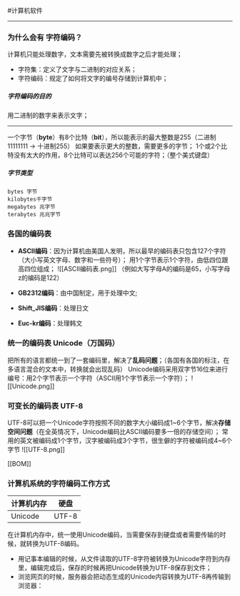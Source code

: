#计算机软件 
***
### 为什么会有 字符编码？
计算机只能处理数字，文本需要先被转换成数字之后才能处理；
-   字符集：定义了文字与二进制的对应关系；
-   字符编码：规定了如何将文字的编号存储到计算机中；

##### 字符编码的目的
用二进制的数字来表示文字；
***
一个字节（**byte**）有8个比特（**bit**），所以能表示的最大整数是255（二进制11111111 -> 十进制255）
如果要表示更大的整数，需要更多的字节；
1个或2个比特没有太大的作用，8个比特可以表达256个可能的字符；（整个美式键盘）

##### 字节类型
    bytes 字节
    kilobytes千字节
    megabytes 兆字节
    terabytes 兆兆字节

### 各国的编码表
-   **ASCII编码**：因为计算机由美国人发明，所以最早的编码表只包含127个字符（大小写英文字母、数字和一些符号）；
	  用1个字节表示1个字符，由低四位跟高四位组成；
	  ![[ASCII编码表.png]]
    （例如大写字母A的编码是65，小写字母z的编码是122）
    
-   **GB2312编码**：由中国制定，用于处理中文;
-   **Shift_JIS编码**：处理日文
-   **Euc-kr编码**：处理韩文

### 统一的编码表 Unicode（万国码）
把所有的语言都统一到了一套编码里，解决了**乱码问题**；（各国有各国的标注，在多语言混合的文本中，转换就会出现乱码）
Unicode编码采用双字节16位来进行编号：用2个字节表示一个字符（ASCII用1个字节表示一个字符）；
![[Unicode.png]]

### 可变长的编码表 UTF-8
UTF-8可以把一个Unicode字符按照不同的数字大小编码成1~6个字节，解决**存储空间问题**（在全英情况下，Unicode编码比ASCII编码要多一倍的存储空间）；
常用的英文被编码成1个字节，汉字被编码成3个字节，很生僻的字符被编码成4~6个字节
![[UTF-8.png]]

[[BOM]]

### 计算机系统的字符编码工作方式
计算机内存 | 硬盘
--|-- 
Unicode|UTF-8
在计算机内存中，统一使用Unicode编码，当需要保存到硬盘或者需要传输的时候，就转换为UTF-8编码。
-   用记事本编辑的时候，从文件读取的UTF-8字符被转换为Unicode字符到内存里，编辑完成后，保存的时候再把Unicode转换为UTF-8保存到文件；
-   浏览网页的时候，服务器会把动态生成的Unicode内容转换为UTF-8再传输到浏览器：
